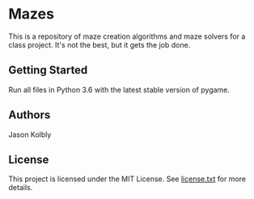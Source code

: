 # Mazes
This is a repository of maze creation algorithms and maze solvers for a class project. It's not the best, but it gets the job done.

## Getting Started
Run all files in Python 3.6 with the latest stable version of pygame.

## Authors
Jason Kolbly

## License
This project is licensed under the MIT License. See [license.txt](license.txt) for more details.
